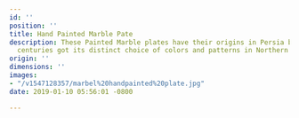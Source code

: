 ```yaml
---
id: ''
position: ''
title: Hand Painted Marble Pate
description: These Painted Marble plates have their origins in Persia but over the
  centuries got its distinct choice of colors and patterns in Northern India.
origin: ''
dimensions: ''
images:
- "/v1547128357/marbel%20handpainted%20plate.jpg"
date: 2019-01-10 05:56:01 -0800

---
```

